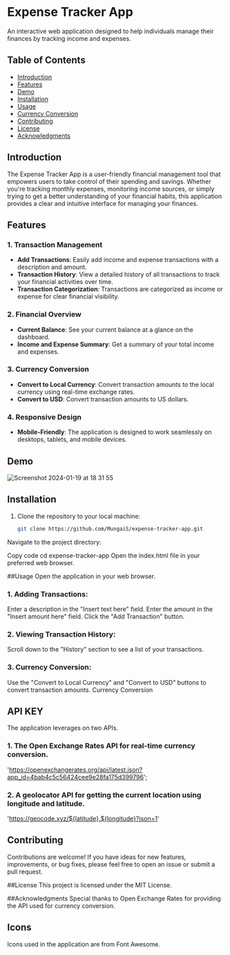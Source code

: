 # Expense Tracker App

An interactive web application designed to help individuals manage their finances by tracking income and expenses.

## Table of Contents

- [Introduction](#introduction)
- [Features](#features)
- [Demo](#demo)
- [Installation](#installation)
- [Usage](#usage)
- [Currency Conversion](#currency-conversion)
- [Contributing](#contributing)
- [License](#license)
- [Acknowledgments](#acknowledgments)

## Introduction

The Expense Tracker App is a user-friendly financial management tool that empowers users to take control of their spending and savings. Whether you're tracking monthly expenses, monitoring income sources, or simply trying to get a better understanding of your financial habits, this application provides a clear and intuitive interface for managing your finances.

## Features

### 1. Transaction Management

- **Add Transactions**: Easily add income and expense transactions with a description and amount.
- **Transaction History**: View a detailed history of all transactions to track your financial activities over time.
- **Transaction Categorization**: Transactions are categorized as income or expense for clear financial visibility.

### 2. Financial Overview

- **Current Balance**: See your current balance at a glance on the dashboard.
- **Income and Expense Summary**: Get a summary of your total income and expenses.

### 3. Currency Conversion

- **Convert to Local Currency**: Convert transaction amounts to the local currency using real-time exchange rates.
- **Convert to USD**: Convert transaction amounts to US dollars.

### 4. Responsive Design

- **Mobile-Friendly**: The application is designed to work seamlessly on desktops, tablets, and mobile devices.

## Demo
![Screenshot 2024-01-19 at 18 31 55](https://github.com/MungaiS/expense-tracker-app/assets/129229232/c2ae31bb-1c02-41da-ae54-948c002866ba)


## Installation

1. Clone the repository to your local machine:

   ```bash
   git clone https://github.com/MungaiS/expense-tracker-app.git
Navigate to the project directory:


Copy code
cd expense-tracker-app
Open the index.html file in your preferred web browser.

##Usage
Open the application in your web browser.

### 1. Adding Transactions:

Enter a description in the "Insert text here" field.
Enter the amount in the "Insert amount here" field.
Click the "Add Transaction" button.

### 2. Viewing Transaction History:

Scroll down to the "History" section to see a list of your transactions.

### 3. Currency Conversion:

Use the "Convert to Local Currency" and "Convert to USD" buttons to convert transaction amounts.
Currency Conversion

## API KEY 

The application leverages on two APIs. 

### 1. The Open Exchange Rates API for real-time currency conversion. 

'https://openexchangerates.org/api/latest.json?app_id=4bab4c5c56424cee9e28fa175d399796';

### 2. A geolocator API for getting the current location using longitude and latitude.

'https://geocode.xyz/${latitude},${longitude}?json=1'

## Contributing
Contributions are welcome! If you have ideas for new features, improvements, or bug fixes, please feel free to open an issue or submit a pull request.

##License
This project is licensed under the MIT License.

##Acknowledgments
Special thanks to Open Exchange Rates for providing the API used for currency conversion.

## Icons
Icons used in the application are from Font Awesome.
